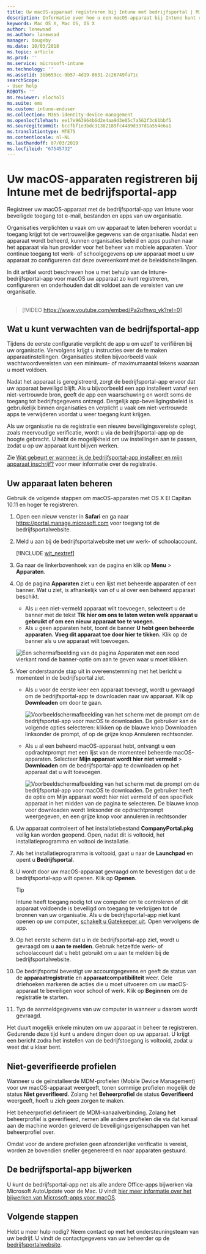 ```yaml
---
title: Uw macOS-apparaat registreren bij Intune met bedrijfsportal | Microsoft Docs
description: Informatie over hoe u een macOS-apparaat bij Intune kunt registreren met de bedrijfsportal-app
keywords: Mac OS X, Mac OS, OS X
author: lenewsad
ms.author: lanewsad
manager: dougeby
ms.date: 10/03/2018
ms.topic: article
ms.prod: ''
ms.service: microsoft-intune
ms.technology: ''
ms.assetid: 3bb659cc-9b57-4d19-8631-2c26749fa71c
searchScope:
- User help
ROBOTS: ''
ms.reviewer: elocholi
ms.suite: ems
ms.custom: intune-enduser
ms.collection: M365-identity-device-management
ms.openlocfilehash: ee17e963964b6d2e4aa9d3e05c7a562f3c61bbf5
ms.sourcegitcommit: bccfbf1e3bdc31382189fc4489d337d1a554e6a1
ms.translationtype: MTE75
ms.contentlocale: nl-NL
ms.lasthandoff: 07/03/2019
ms.locfileid: "67545732"
---
```

# <a name="enroll-your-macos-device-in-intune-with-the-company-portal-app"></a>Uw macOS-apparaten registreren bij Intune met de bedrijfsportal-app

Registreer uw macOS-apparaat met de bedrijfsportal-app van Intune voor beveiligde toegang tot e-mail, bestanden en apps van uw organisatie.

Organisaties verplichten u vaak om uw apparaat te laten beheren voordat u toegang krijgt tot de vertrouwelijke gegevens van de organisatie. Nadat een apparaat wordt beheerd, kunnen organisaties beleid en apps pushen naar het apparaat via hun provider voor het beheer van mobiele apparaten. Voor continue toegang tot werk- of schoolgegevens op uw apparaat moet u uw apparaat zo configureren dat deze overeenkomt met de beleidsinstellingen.  

In dit artikel wordt beschreven hoe u met behulp van de Intune-bedrijfsportal-app voor macOS uw apparaat zo kunt registreren, configureren en onderhouden dat dit voldoet aan de vereisten van uw organisatie.  
</br>
> [!VIDEO https://www.youtube.com/embed/Pa2pfhwq_yk?rel=0]

## <a name="what-to-expect-from-the-company-portal-app"></a>Wat u kunt verwachten van de bedrijfsportal-app

Tijdens de eerste configuratie verplicht de app u om uzelf te verifiëren bij uw organisatie. Vervolgens krijgt u instructies over de te maken apparaatinstellingen. Organisaties stellen bijvoorbeeld vaak wachtwoordvereisten van een minimum- of maximumaantal tekens waaraan u moet voldoen.    

Nadat het apparaat is geregistreerd, zorgt de bedrijfsportal-app ervoor dat uw apparaat beveiligd blijft. Als u bijvoorbeeld een app installeert vanaf een niet-vertrouwde bron, geeft de app een waarschuwing en wordt soms de toegang tot bedrijfsgegevens ontzegd. Dergelijk app-beveiligingsbeleid is gebruikelijk binnen organisaties en verplicht u vaak om niet-vertrouwde apps te verwijderen voordat u weer toegang kunt krijgen.

Als uw organisatie na de registratie een nieuwe beveiligingsvereiste oplegt, zoals meervoudige verificatie, wordt u via de bedrijfsportal-app op de hoogte gebracht. U hebt de mogelijkheid om uw instellingen aan te passen, zodat u op uw apparaat kunt blijven werken.  

Zie [Wat gebeurt er wanneer ik de bedrijfsportal-app installeer en mijn apparaat inschrijf?](what-happens-if-you-install-the-Company-Portal-app-and-enroll-your-device-in-intune-macos.md) voor meer informatie over de registratie.  

## <a name="get-your-device-managed"></a>Uw apparaat laten beheren  
Gebruik de volgende stappen om macOS-apparaten met OS X El Capitan 10.11 en hoger te registreren.   


1. Open een nieuw venster in __Safari__ en ga naar https://portal.manage.microsoft.com voor toegang tot de bedrijfsportalwebsite.  

2. Meld u aan bij de bedrijfsportalwebsite met uw werk- of schoolaccount.

   [!INCLUDE [wit_nextref](includes/end-user-password-guidance.md)]


3. Ga naar de linkerbovenhoek van de pagina en klik op **Menu** > **Apparaten**.  

4. Op de pagina __Apparaten__ ziet u een lijst met beheerde apparaten of een banner. Wat u ziet, is afhankelijk van of u al over een beheerd apparaat beschikt. 
    * Als u een niet-vermeld apparaat wilt toevoegen, selecteert u de banner met de tekst **Tik hier om ons te laten weten welk apparaat u gebruikt of om een nieuw apparaat toe te voegen.**
    * Als u geen apparaten hebt, toont de banner **U hebt geen beheerde apparaten. Voeg dit apparaat toe door hier te tikken.** Klik op de banner als u uw apparaat wilt toevoegen.  

     ![Een schermafbeelding van de pagina Apparaten met een rood vierkant rond de banner-optie om aan te geven waar u moet klikken.](./media/CP-enroll-MACOS-1808.png)  
5. Voer onderstaande stap uit in overeenstemming met het bericht u momenteel in de bedrijfsportal ziet.  
    * Als u voor de eerste keer een apparaat toevoegt, wordt u gevraagd om de bedrijfsportal-app te downloaden naar uw apparaat. Klik op **Downloaden** om door te gaan.  

         ![Voorbeeldschermafbeelding van het scherm met de prompt om de bedrijfsportal-app voor macOS te downloaden. De gebruiker kan de volgende opties selecteren: klikken op de blauwe knop Downloaden linksonder de prompt, of op de grijze knop Annuleren rechtsonder.](./media/CP-enroll-download-macOS-1808.png)  

    * Als u al een beheerd macOS-apparaat hebt, ontvangt u een opdrachtprompt met een lijst van de momenteel beheerde macOS-apparaten. Selecteer **Mijn apparaat wordt hier niet vermeld** > **Downloaden** om de bedrijfsportal-app te downloaden op het apparaat dat u wilt toevoegen.  

         ![Voorbeeldschermafbeelding van het scherm met de prompt om de bedrijfsportal-app voor macOS te downloaden. De gebruiker heeft de optie om *Mijn apparaat wordt hier niet vermeld* of een specifiek apparaat in het midden van de pagina te selecteren. De blauwe knop voor downloaden wordt linksonder de opdrachtprompt weergegeven, en een grijze knop voor annuleren in rechtsonder](./media/cp-mac-os-device-isnt-here-1808.png)  

6. Uw apparaat controleert of het installatiebestand **CompanyPortal.pkg** veilig kan worden geopend. Open, nadat dit is voltooid, het installatieprogramma en voltooi de installatie.  

7. Als het installatieprogramma is voltooid, gaat u naar de **Launchpad** en opent u **Bedrijfsportal**.  

8. U wordt door uw macOS-apparaat gevraagd om te bevestigen dat u de bedrijfsportal-app wilt openen. Klik op **Openen**.  

   > [!TIP]
   > Intune heeft toegang nodig tot uw computer om te controleren of dit apparaat voldoende is beveiligd om toegang te verkrijgen tot de bronnen van uw organisatie. Als u de bedrijfsportal-app niet kunt openen op uw computer, [schakelt u Gatekeeper uit](https://support.apple.com/HT202491). Open vervolgens de app.

9. Op het eerste scherm dat u in de bedrijfsportal-app ziet, wordt u gevraagd om u **aan te melden**. Gebruik hetzelfde werk- of schoolaccount dat u hebt gebruikt om u aan te melden bij de bedrijfsportalwebsite.

10. De bedrijfsportal bevestigt uw accountgegevens en geeft de status van de **apparaatregistratie** en **apparaatcompatibiliteit** weer. Gele driehoeken markeren de acties die u moet uitvoeren om uw macOS-apparaat te beveiligen voor school of werk. Klik op **Beginnen** om de registratie te starten. 

11. Typ de aanmeldgegevens van uw computer in wanneer u daarom wordt gevraagd.  

Het duurt mogelijk enkele minuten om uw apparaat in beheer te registreren. Gedurende deze tijd kunt u andere dingen doen op uw apparaat. U krijgt een bericht zodra het instellen van de bedrijfstoegang is voltooid, zodat u weet dat u klaar bent.  

## <a name="unverified-profiles"></a>Niet-geverifieerde profielen
Wanneer u de geïnstalleerde MDM-profielen (Mobile Device Management) voor uw macOS-apparaat weergeeft, tonen sommige profielen mogelijk de status **Niet geverifieerd**. Zolang het **Beheerprofiel** de status **Geverifieerd** weergeeft, hoeft u zich geen zorgen te maken.  

Het beheerprofiel definieert de MDM-kanaalverbinding. Zolang het beheerprofiel is geverifieerd, nemen alle andere profielen die via dat kanaal aan de machine worden geleverd de beveiligingseigenschappen van het beheerprofiel over.

Omdat voor de andere profielen geen afzonderlijke verificatie is vereist, worden ze bovendien sneller gegenereerd en naar apparaten gestuurd. 

## <a name="updating-the-company-portal-app"></a>De bedrijfsportal-app bijwerken

U kunt de bedrijfsportal-app net als alle andere Office-apps bijwerken via Microsoft AutoUpdate voor de Mac. U vindt [hier meer informatie over het bijwerken van Microsoft-apps voor macOS](https://support.office.com/article/Check-for-Office-for-Mac-updates-automatically-bfd1e497-c24d-4754-92ab-910a4074d7c1).  

## <a name="next-steps"></a>Volgende stappen  
Hebt u meer hulp nodig? Neem contact op met het ondersteuningsteam van uw bedrijf. U vindt de contactgegevens van uw beheerder op de [bedrijfsportalwebsite](https://go.microsoft.com/fwlink/?linkid=2010980).  


